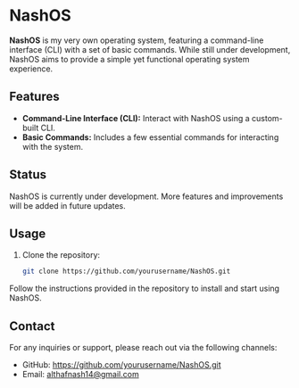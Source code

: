 # NashOS

**NashOS** is my very own operating system, featuring a command-line interface (CLI) with a set of basic commands. While still under development, NashOS aims to provide a simple yet functional operating system experience.

## Features

- **Command-Line Interface (CLI):** Interact with NashOS using a custom-built CLI.
- **Basic Commands:** Includes a few essential commands for interacting with the system.

## Status

NashOS is currently under development. More features and improvements will be added in future updates.

## Usage

1. Clone the repository:
   ```bash
   git clone https://github.com/yourusername/NashOS.git

Follow the instructions provided in the repository to install and start using NashOS.

## Contact
For any inquiries or support, please reach out via the following channels:

- GitHub: https://github.com/yourusername/NashOS.git
- Email: althafnash14@gmail.com
